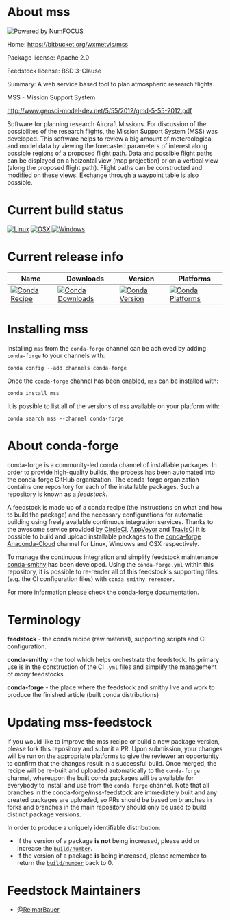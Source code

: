 About mss
=========

[![Powered by NumFOCUS](https://img.shields.io/badge/powered%20by-NumFOCUS-orange.svg?style=flat&colorA=E1523D&colorB=007D8A)](http://numfocus.org)

Home: https://bitbucket.org/wxmetvis/mss

Package license: Apache 2.0

Feedstock license: BSD 3-Clause

Summary: A web service based tool to plan atmospheric research flights.

MSS - Mission Support System

http://www.geosci-model-dev.net/5/55/2012/gmd-5-55-2012.pdf

Software for planning research Aircraft Missions.
For discussion of the possibilites of the research flights,
the Mission Support System (MSS) was developed.
This software helps to review a big amount of metereological and
model data by viewing the forecasted parameters of interest along possible regions
of a proposed flight path. Data and possible flight paths can
be displayed on a hoizontal view (map projection) or on a vertical
view (along the proposed flight path). Flight paths can be constructed
and modified on these views. Exchange through a waypoint table is also possible.


Current build status
====================

[![Linux](https://img.shields.io/circleci/project/github/conda-forge/mss-feedstock/master.svg?label=Linux)](https://circleci.com/gh/conda-forge/mss-feedstock)
[![OSX](https://img.shields.io/travis/conda-forge/mss-feedstock/master.svg?label=macOS)](https://travis-ci.org/conda-forge/mss-feedstock)
[![Windows](https://img.shields.io/appveyor/ci/conda-forge/mss-feedstock/master.svg?label=Windows)](https://ci.appveyor.com/project/conda-forge/mss-feedstock/branch/master)

Current release info
====================

| Name | Downloads | Version | Platforms |
| --- | --- | --- | --- |
| [![Conda Recipe](https://img.shields.io/badge/recipe-mss-green.svg)](https://anaconda.org/conda-forge/mss) | [![Conda Downloads](https://img.shields.io/conda/dn/conda-forge/mss.svg)](https://anaconda.org/conda-forge/mss) | [![Conda Version](https://img.shields.io/conda/vn/conda-forge/mss.svg)](https://anaconda.org/conda-forge/mss) | [![Conda Platforms](https://img.shields.io/conda/pn/conda-forge/mss.svg)](https://anaconda.org/conda-forge/mss) |

Installing mss
==============

Installing `mss` from the `conda-forge` channel can be achieved by adding `conda-forge` to your channels with:

```
conda config --add channels conda-forge
```

Once the `conda-forge` channel has been enabled, `mss` can be installed with:

```
conda install mss
```

It is possible to list all of the versions of `mss` available on your platform with:

```
conda search mss --channel conda-forge
```


About conda-forge
=================

conda-forge is a community-led conda channel of installable packages.
In order to provide high-quality builds, the process has been automated into the
conda-forge GitHub organization. The conda-forge organization contains one repository
for each of the installable packages. Such a repository is known as a *feedstock*.

A feedstock is made up of a conda recipe (the instructions on what and how to build
the package) and the necessary configurations for automatic building using freely
available continuous integration services. Thanks to the awesome service provided by
[CircleCI](https://circleci.com/), [AppVeyor](https://www.appveyor.com/)
and [TravisCI](https://travis-ci.org/) it is possible to build and upload installable
packages to the [conda-forge](https://anaconda.org/conda-forge)
[Anaconda-Cloud](https://anaconda.org/) channel for Linux, Windows and OSX respectively.

To manage the continuous integration and simplify feedstock maintenance
[conda-smithy](https://github.com/conda-forge/conda-smithy) has been developed.
Using the ``conda-forge.yml`` within this repository, it is possible to re-render all of
this feedstock's supporting files (e.g. the CI configuration files) with ``conda smithy rerender``.

For more information please check the [conda-forge documentation](https://conda-forge.org/docs/).

Terminology
===========

**feedstock** - the conda recipe (raw material), supporting scripts and CI configuration.

**conda-smithy** - the tool which helps orchestrate the feedstock.
                   Its primary use is in the construction of the CI ``.yml`` files
                   and simplify the management of *many* feedstocks.

**conda-forge** - the place where the feedstock and smithy live and work to
                  produce the finished article (built conda distributions)


Updating mss-feedstock
======================

If you would like to improve the mss recipe or build a new
package version, please fork this repository and submit a PR. Upon submission,
your changes will be run on the appropriate platforms to give the reviewer an
opportunity to confirm that the changes result in a successful build. Once
merged, the recipe will be re-built and uploaded automatically to the
`conda-forge` channel, whereupon the built conda packages will be available for
everybody to install and use from the `conda-forge` channel.
Note that all branches in the conda-forge/mss-feedstock are
immediately built and any created packages are uploaded, so PRs should be based
on branches in forks and branches in the main repository should only be used to
build distinct package versions.

In order to produce a uniquely identifiable distribution:
 * If the version of a package **is not** being increased, please add or increase
   the [``build/number``](https://conda.io/docs/user-guide/tasks/build-packages/define-metadata.html#build-number-and-string).
 * If the version of a package **is** being increased, please remember to return
   the [``build/number``](https://conda.io/docs/user-guide/tasks/build-packages/define-metadata.html#build-number-and-string)
   back to 0.

Feedstock Maintainers
=====================

* [@ReimarBauer](https://github.com/ReimarBauer/)

